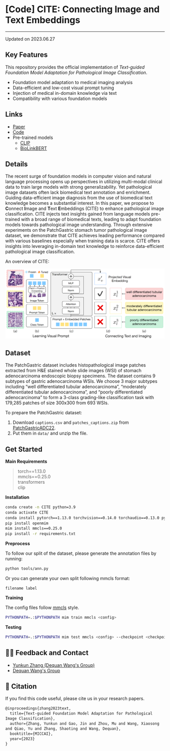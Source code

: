 # [Code] CITE: Connecting Image and Text Embeddings

<!-- select Model and/or Data and/or Code as needed -->

<!--
**Here are some ideas to get you started:**
🙋‍♀️ A short introduction - what is your organization all about?
🌈 Contribution guidelines - how can the community get involved?
👩‍💻 Useful resources - where can the community find your docs? Is there anything else the community should know?
🍿 Fun facts - what does your team eat for breakfast?
🧙 Remember, you can do mighty things with the power of [Markdown](https://docs.github.com/github/writing-on-github/getting-started-with-writing-and-formatting-on-github/basic-writing-and-formatting-syntax)
-->


<!-- Insert the project banner here 
<div align="center">
    <a href="https://"><img width="1000px" height="auto" src="assets/teaser.png"></a>
</div>
-->

---

<!-- Select some of the point info, feel free to delete -->
<!--
[![Twitter](https://img.shields.io/twitter/url?style=social&url=https%3A%2F%2Ftwitter.com%2Fopendilab)](https://twitter.com/opendilab)
[![PyPI](https://img.shields.io/pypi/v/DI-engine)](https://pypi.org/project/DI-engine/)
![Conda](https://anaconda.org/opendilab/di-engine/badges/version.svg)
![Conda update](https://anaconda.org/opendilab/di-engine/badges/latest_release_date.svg)
![PyPI - Python Version](https://img.shields.io/pypi/pyversions/DI-engine)
![PyTorch Version](https://img.shields.io/badge/dynamic/json?color=blue&label=pytorch&query=%24.pytorchVersion&url=https%3A%2F%2Fgist.githubusercontent.com/PaParaZz1/54c5c44eeb94734e276b2ed5770eba8d/raw/85b94a54933a9369f8843cc2cea3546152a75661/badges.json)


![Loc](https://img.shields.io/endpoint?url=https://gist.githubusercontent.com/HansBug/3690cccd811e4c5f771075c2f785c7bb/raw/loc.json)
![Comments](https://img.shields.io/endpoint?url=https://gist.githubusercontent.com/HansBug/3690cccd811e4c5f771075c2f785c7bb/raw/comments.json)

![Style](https://github.com/opendilab/DI-engine/actions/workflows/style.yml/badge.svg)
![Docs](https://github.com/opendilab/DI-engine/actions/workflows/doc.yml/badge.svg)
![Unittest](https://github.com/opendilab/DI-engine/actions/workflows/unit_test.yml/badge.svg)
![Algotest](https://github.com/opendilab/DI-engine/actions/workflows/algo_test.yml/badge.svg)
![deploy](https://github.com/opendilab/DI-engine/actions/workflows/deploy.yml/badge.svg)
[![codecov](https://codecov.io/gh/opendilab/DI-engine/branch/main/graph/badge.svg?token=B0Q15JI301)](https://codecov.io/gh/opendilab/DI-engine)

![GitHub Org's stars](https://img.shields.io/github/stars/opendilab)
[![GitHub stars](https://img.shields.io/github/stars/opendilab/DI-engine)](https://github.com/opendilab/DI-engine/stargazers)
[![GitHub forks](https://img.shields.io/github/forks/opendilab/DI-engine)](https://github.com/opendilab/DI-engine/network)
![GitHub commit activity](https://img.shields.io/github/commit-activity/m/opendilab/DI-engine)
[![GitHub issues](https://img.shields.io/github/issues/opendilab/DI-engine)](https://github.com/opendilab/DI-engine/issues)
[![GitHub pulls](https://img.shields.io/github/issues-pr/opendilab/DI-engine)](https://github.com/opendilab/DI-engine/pulls)
[![Contributors](https://img.shields.io/github/contributors/opendilab/DI-engine)](https://github.com/opendilab/DI-engine/graphs/contributors)
[![GitHub license](https://img.shields.io/github/license/opendilab/DI-engine)](https://github.com/opendilab/DI-engine/blob/master/LICENSE)
-->

Updated on 2023.06.27



## Key Features

This repository provides the official implementation of *Text-guided Foundation Model Adaptation for Pathological Image Classification*.

- Foundation model adaptation to medical imaging analysis
- Data-efficient and low-cost visual prompt tuning
- Injection of medical in-domain knowledge via text
- Compatibility with various foundation models


## Links

- [Paper](https://)
- [Code](https://github.com/Yunkun-Zhang/CITE)
- Pre-trained models
  - [CLIP](https://github.com/openai/CLIP)
  - [BioLinkBERT](https://huggingface.co/michiyasunaga/BioLinkBERT-large)
<!-- [Code] may link to your project at your institute -->


<!-- give a introduction of your project -->
## Details

The recent surge of foundation models in computer vision and natural language processing opens up perspectives in utilizing multi-modal clinical data to train large models with strong generalizability.
Yet pathological image datasets often lack biomedical text annotation and enrichment.
Guiding data-efficient image diagnosis from the use of biomedical text knowledge becomes a substantial interest.
In this paper, we propose to **C**onnect **I**mage and **T**ext **E**mbeddings (CITE) to enhance pathological image classification.
CITE injects text insights gained from language models pre-trained with a broad range of biomedical texts, leading to adapt foundation models towards pathological image understanding.
Through extensive experiments on the PatchGastric stomach tumor pathological image dataset, we demonstrate that  CITE achieves leading performance compared with various baselines especially when training data is scarce. CITE offers insights into leveraging in-domain text knowledge to reinforce data-efficient pathological image classification.

An overview of CITE:
<!-- Insert a pipeline of your algorithm here if got one -->
<div align="center">
    <a href="https://"><img width="1000px" height="auto" src="method.png"></a>
</div>



## Dataset

The PatchGastric dataset includes histopathological image patches extracted from H&E stained whole slide images (WSI) of stomach adenocarcinoma endoscopic biopsy specimens. The dataset contains 9 subtypes of gastric adenocarcinoma WSIs. We choose 3 major subtypes including “well differentiated tubular adenocarcinoma”, “moderately differentiated tubular adenocarcinoma”, and “poorly differentiated adenocarcinoma” to form a 3-class grading-like classification task with 179,285 patches of size 300x300 from 693 WSIs.

To prepare the PatchGastric dataset:

1. Download `captions.csv` and `patches_captions.zip` from [PatchGastricADC22](https://zenodo.org/record/6550925).
2. Put them in `data/` and unzip the file.

## Get Started

**Main Requirements**  
> torch==1.13.0  
> mmcls==0.25.0  
> transformers  
> clip   


**Installation**
```bash
conda create -n CITE python=3.9
conda activate CITE
conda install pytorch==1.13.0 torchvision==0.14.0 torchaudio==0.13.0 pytorch-cuda=11.7 -c pytorch -c nvidia
pip install openmim
mim install mmcls==0.25.0
pip install -r requirements.txt
```

**Preprocess**

To follow our split of the dataset, please generate the annotation files by running:
```bash
python tools/ann.py
```

Or you can generate your own split following mmcls format:
```text
filename label
```

**Training**

The config files follow [mmcls](https://github.com/open-mmlab/mmclassification) style.
```bash
PYTHONPATH=.:$PYTHONPATH mim train mmcls <config>
```

**Testing**
```bash
PYTHONPATH=.:$PYTHONPATH mim test mmcls <config> --checkpoint <checkpoint> --metrics <metrics>
```

## 🙋‍♀️ Feedback and Contact

- [Yunkun Zhang (Dequan Wang's Group)](mailto:yunkunzhang@dqwang.group)
- [Dequan Wang's Group](https://dqwang.group/)

## 📝 Citation

If you find this code useful, please cite us in your research papers.
```text
@inproceedings{zhang2023text,
  title={Text-guided Foundation Model Adaptation for Pathological Image Classification},
  author={Zhang, Yunkun and Gao, Jin and Zhou, Mu and Wang, Xiaosong and Qiao, Yu and Zhang, Shaoting and Wang, Dequan},
  booktitle={MICCAI},
  year={2023}
}
```